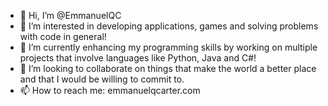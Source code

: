 - 👋 Hi, I’m @EmmanuelQC
- 👀 I’m interested in developing applications, games and solving problems with code in general!
- 🌱 I’m currently enhancing my programming skills by working on multiple projects that involve languages like Python, Java and C#!
- 💞️ I’m looking to collaborate on things that make the world a better place and that I would be willing to commit to.
- 📫 How to reach me: emmanuelqcarter.com

<!---
EmmanuelQC/EmmanuelQC is a ✨ special ✨ repository because its `README.md` (this file) appears on your GitHub profile.
You can click the Preview link to take a look at your changes.
--->
